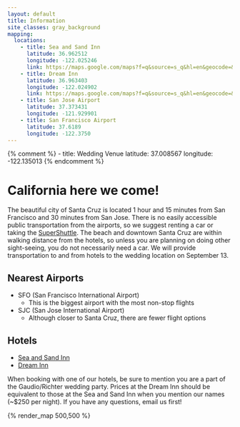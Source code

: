 ```yaml
---
layout: default
title: Information
site_classes: gray_background
mapping:
  locations:
    - title: Sea and Sand Inn
      latitude: 36.962512
      longitude: -122.025246
      link: https://maps.google.com/maps?f=q&source=s_q&hl=en&geocode=&q=Sea+and+Sand+Inn,+West+Cliff+Drive,+Santa+Cruz,+CA&aq=0&oq=sea&sll=36.962512,-122.025246&sspn=0.099443,0.198097&vpsrc=0&t=h&ie=UTF8&hq=Sea+and+Sand+Inn,+West+Cliff+Drive,+Santa+Cruz,+CA&ll=36.962169,-122.025533&spn=0.024861,0.049524&z=15&iwloc=A&cid=11767563974410813267
    - title: Dream Inn
      latitude: 36.963403
      longitude: -122.024902
      link: https://maps.google.com/maps?f=q&source=s_q&hl=en&geocode=&q=Dream+Inn,+West+Cliff+Drive,+Santa+Cruz,+CA&aq=&sll=36.962169,-122.025533&sspn=0.024861,0.049524&vpsrc=0&t=h&ie=UTF8&hq=Dream+Inn,&hnear=W+Cliff+Dr,+Santa+Cruz,+California+95060&ll=36.963643,-122.025275&spn=0.02486,0.049524&z=15&iwloc=A&cid=4076966699112695307
    - title: San Jose Airport
      latitude: 37.373431
      longitude: -121.929901
    - title: San Francisco Airport
      latitude: 37.6189
      longitude: -122.3750
---
```

{% comment %}
    - title: Wedding Venue
      latitude: 37.008567
      longitude: -122.135013
{% endcomment %}


California here we come!
=====


The beautiful city of Santa Cruz is located 1 hour and 15 minutes from San Francisco and 30 minutes from San Jose.  There is no easily accessible public transportation from the airports, so we suggest renting a car or taking the <a href="http://www.supershuttle.com/Locations/SFOAirportShuttleSanFrancisco.aspx" target="_blank">SuperShuttle</a>. The beach and downtown Santa Cruz are within walking distance from the hotels, so unless you are planning on doing other sight-seeing, you do not necessarily need a car. We will provide transportation to and from hotels to the wedding location on September 13.


Nearest Airports
-----
- SFO (San Francisco International Airport)
    - This is the biggest airport with the most non-stop flights
- SJC (San Jose International Airport)
    - Although closer to Santa Cruz, there are fewer flight options

Hotels
-----
- <a href="http://www.santacruzmotels.com/sea_and_sand.html" target="_blank">Sea and Sand Inn</a>
- <a href="http://www.jdvhotels.com/hotels/california/central-coast-hotels/santa-cruz-dream-inn" target="_blank">Dream Inn</a>

When booking with one of our hotels, be sure to mention you are a part of the Gaudio/Richter wedding party. Prices at the Dream Inn should be equivalent to those at the Sea and Sand Inn when you mention our names (~$250 per night).  If you have any questions, email us first!

{% render_map 500,500 %}
